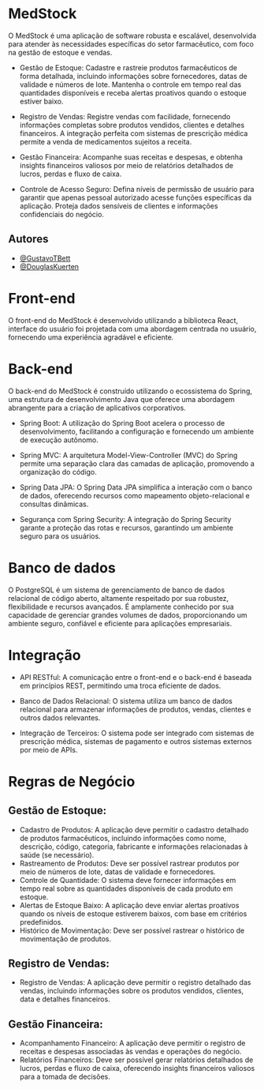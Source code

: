 # MedStock 
O MedStock é uma aplicação de software robusta e escalável, desenvolvida para atender às necessidades específicas do setor farmacêutico, com foco na gestão de estoque e vendas.

* Gestão de Estoque: Cadastre e rastreie produtos farmacêuticos de forma detalhada, incluindo informações sobre fornecedores, datas de validade e números de lote. Mantenha o controle em tempo real das quantidades disponíveis e receba alertas proativos quando o estoque estiver baixo.

* Registro de Vendas: Registre vendas com facilidade, fornecendo informações completas sobre produtos vendidos, clientes e detalhes financeiros. A integração perfeita com sistemas de prescrição médica permite a venda de medicamentos sujeitos a receita.

* Gestão Financeira: Acompanhe suas receitas e despesas, e obtenha insights financeiros valiosos por meio de relatórios detalhados de lucros, perdas e fluxo de caixa.

* Controle de Acesso Seguro: Defina níveis de permissão de usuário para garantir que apenas pessoal autorizado acesse funções específicas da aplicação. Proteja dados sensíveis de clientes e informações confidenciais do negócio.

## Autores

- [@GustavoTBett](https://github.com/GustavoTBett)
- [@DouglasKuerten](https://github.com/DouglasKuerten)

# Front-end
O front-end do MedStock é desenvolvido utilizando a biblioteca React, interface do usuário foi projetada com uma abordagem centrada no usuário, fornecendo uma experiência agradável e eficiente. 

# Back-end
O back-end do MedStock é construído utilizando o ecossistema do Spring, uma estrutura de desenvolvimento Java que oferece uma abordagem abrangente para a criação de aplicativos corporativos.

* Spring Boot: A utilização do Spring Boot acelera o processo de desenvolvimento, facilitando a configuração e fornecendo um ambiente de execução autônomo.

* Spring MVC: A arquitetura Model-View-Controller (MVC) do Spring permite uma separação clara das camadas de aplicação, promovendo a organização do código.

* Spring Data JPA: O Spring Data JPA simplifica a interação com o banco de dados, oferecendo recursos como mapeamento objeto-relacional e consultas dinâmicas.

* Segurança com Spring Security: A integração do Spring Security garante a proteção das rotas e recursos, garantindo um ambiente seguro para os usuários.

# Banco de dados
O PostgreSQL é um sistema de gerenciamento de banco de dados relacional de código aberto, altamente respeitado por sua robustez, flexibilidade e recursos avançados. É amplamente conhecido por sua capacidade de gerenciar grandes volumes de dados, proporcionando um ambiente seguro, confiável e eficiente para aplicações empresariais.

# Integração

* API RESTful: A comunicação entre o front-end e o back-end é baseada em princípios REST, permitindo uma troca eficiente de dados.

* Banco de Dados Relacional: O sistema utiliza um banco de dados relacional para armazenar informações de produtos, vendas, clientes e outros dados relevantes.

* Integração de Terceiros: O sistema pode ser integrado com sistemas de prescrição médica, sistemas de pagamento e outros sistemas externos por meio de APIs.

# Regras de Negócio

## Gestão de Estoque:
* Cadastro de Produtos: A aplicação deve permitir o cadastro detalhado de produtos farmacêuticos, incluindo informações como nome, descrição, código, categoria, fabricante e informações relacionadas à saúde (se necessário).
* Rastreamento de Produtos: Deve ser possível rastrear produtos por meio de números de lote, datas de validade e fornecedores.
* Controle de Quantidade: O sistema deve fornecer informações em tempo real sobre as quantidades disponíveis de cada produto em estoque.
* Alertas de Estoque Baixo: A aplicação deve enviar alertas proativos quando os níveis de estoque estiverem baixos, com base em critérios predefinidos.
* Histórico de Movimentação: Deve ser possível rastrear o histórico de movimentação de produtos.

## Registro de Vendas:
* Registro de Vendas: A aplicação deve permitir o registro detalhado das vendas, incluindo informações sobre os produtos vendidos, clientes, data e detalhes financeiros.

## Gestão Financeira:
* Acompanhamento Financeiro: A aplicação deve permitir o registro de receitas e despesas associadas às vendas e operações do negócio.
* Relatórios Financeiros: Deve ser possível gerar relatórios detalhados de lucros, perdas e fluxo de caixa, oferecendo insights financeiros valiosos para a tomada de decisões.
